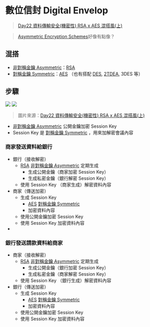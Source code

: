 # 數位信封 Digital Envelop
> [Day22 資料傳輸安全(機密性) RSA x AES 混搭風(上)](https://ithelp.ithome.com.tw/articles/10188528)

>[Asymmetric Encryption Schemes](演算法/Asymmetric%20Encryption%20Schemes.md)好像有點像？


## 混搭
- [非對稱金鑰 Asymmetric](演算法/非對稱金鑰%20Asymmetric.md)：[RSA](演算法/RSA.md)
- [對稱金鑰 Symmetric](演算法/對稱金鑰%20Symmetric.md)：[AES](演算法/AES.md) （也有搭配 [DES](演算法/DES.md), [2TDEA](演算法/2TDEA.md), 3DES 等）

## 步驟
![](http://ithelp.ithome.com.tw/upload/images/20170106/20103434cTJ19UZgTu.jpg)
![](http://ithelp.ithome.com.tw/upload/images/20170106/20103434tEe0Y1MwCN.jpg)

>圖片來源：[Day22 資料傳輸安全(機密性) RSA x AES 混搭風(上)](https://ithelp.ithome.com.tw/articles/10188528)
- [非對稱金鑰 Asymmetric](演算法/非對稱金鑰%20Asymmetric.md) 公開金鑰加密 Session Key 
- Session Key 是 [對稱金鑰 Symmetric](演算法/對稱金鑰%20Symmetric.md) ，用來加解密會議內容


### 商家發送資料給銀行

- 銀行（接收解密）
	- [RSA](演算法/RSA.md) [非對稱金鑰 Asymmetric](演算法/非對稱金鑰%20Asymmetric.md) 定期生成
		- 生成公開金鑰（商家加密 Session Key）
		- 生成私密金鑰（銀行解密 Session Key）
	- 使用 Session Key （商家生成）解密資料內容
- 商家（傳送加密）
	- 生成 Session Key
		- [AES](演算法/AES.md) [對稱金鑰 Symmetric](演算法/對稱金鑰%20Symmetric.md) 
		- 加密資料內容
	- 使用公開金鑰加密 Session Key
	- 使用 Session Key 加密資料內容
- 
### 銀行發送請款資料給商家
- 商家（接收解密）
	- [RSA](演算法/RSA.md) [非對稱金鑰 Asymmetric](演算法/非對稱金鑰%20Asymmetric.md) 定期生成
		- 生成公開金鑰（銀行加密 Session Key）
		- 生成私密金鑰（商家解密 Session Key）
	- 使用 Session Key （銀行生成）解密資料內容
- 銀行（傳送加密）
	- 生成 Session Key
		- [AES](演算法/AES.md) [對稱金鑰 Symmetric](演算法/對稱金鑰%20Symmetric.md) 
		- 加密資料內容
	- 使用公開金鑰加密 Session Key
	- 使用 Session Key 加密資料內容